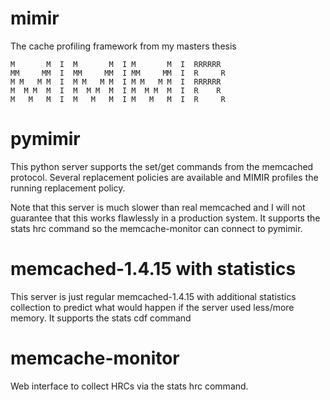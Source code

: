 mimir
=====

The cache profiling framework from my masters thesis

    M       M  I  M       M  I M       M  I  RRRRRR
    MM     MM  I  MM     MM  I MM     MM  I  R     R     
    M M   M M  I  M M   M M  I M M   M M  I  RRRRRR
    M  M M  M  I  M  M M  M  I M  M M  M  I  R    R 
    M   M   M  I  M   M   M  I M   M   M  I  R     R


pymimir
======

This python server supports the set/get commands from the memcached protocol.
Several replacement policies are available and MIMIR profiles the running
replacement policy.

Note that this server is much slower than real memcached and I will not
guarantee that this works flawlessly in a production system.
It supports the stats hrc command so the memcache-monitor can connect to pymimir.


memcached-1.4.15 with statistics
======
This server is just regular memcached-1.4.15 with additional statistics collection
to predict what would happen if the server used less/more memory.
It supports the stats cdf command


memcache-monitor
======
Web interface to collect HRCs via the stats hrc command.
